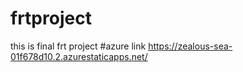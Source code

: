 # frtproject
this is final frt project
#azure link https://zealous-sea-01f678d10.2.azurestaticapps.net/
